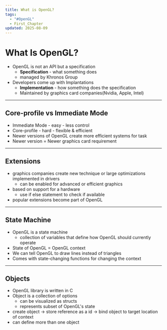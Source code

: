 ```yaml
---
title: What is OpenGL?
tags:
  - "#OpenGL"
  - First_Chapter
updated: 2025-08-09
---
```

# What Is OpenGL?

- OpenGL is not an API but a specification  
	- **Specification** - what something does
	- managed by Khronos Group
- Developers come up with Implantations
	- **Implementation** - how something does the specification
	- Maintained by graphics card companies(Nvidia, Apple, Intel) 

---

## Core-profile vs Immediate Mode

- Immediate Mode - easy - less control
- Core-profile - hard - flexible & efficient
- Newer versions of OpenGL create more efficient systems for task
- Newer version = Newer graphics card requirement 

---

## Extensions 

- graphics companies create new technique or large optimizations implemented in drivers
	- can be enabled for advanced or efficient graphics
- based on support for a hardware 
	- use if else statement to check if available 
- popular extensions become part of OpenGL

---

## State Machine 

- OpenGL is a state machine
	- collection of variables that define how OpenGL should currently operate 
- State of OpenGL = OpenGL context
- We can tell OpenGL to draw lines instead of triangles 
- Comes with state-changing functions for changing the context

---

## Objects

- OpenGL library is written in C 
- Object is a collection of options
	-  can be visualized as structs
	- represents subset of OpenGL's state 
- create object -> store reference as a id -> bind object to target location of context 
- can define more than one object 